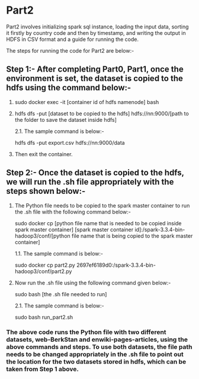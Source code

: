 # Part2

Part2 involves initializing spark sql instance, loading the input data, sorting it firstly by country code and then by timestamp, and writing the output in HDFS in CSV format and a guide for running the code.

The steps for running the code for Part2 are below:-

## Step 1:- After completing Part0, Part1, once the environment is set, the dataset is copied to the hdfs using the command below:-

1. sudo docker exec -it [container id of hdfs namenode] bash
2. hdfs dfs -put [dataset to be copied to the hdfs] hdfs://nn:9000/[path to the folder to save the dataset inside hdfs]

   2.1. The sample command is below:-

      hdfs dfs -put export.csv hdfs://nn:9000/data

3. Then exit the container.
   
## Step 2:- Once the dataset is copied to the hdfs, we will run the .sh file appropriately with the steps shown below:-

1. The Python file needs to be copied to the spark master container to run the .sh file with the following command below:-

   sudo docker cp [python file name that is needed to be copied inside spark master container] [spark master container id]:/spark-3.3.4-bin-hadoop3/conf/[python file name that is being copied to the spark master container]

   1.1. The sample command is below:-

      sudo docker cp part2.py 2697ef6189d0:/spark-3.3.4-bin-hadoop3/conf/part2.py

2. Now run the .sh file using the following command given below:-

   sudo bash [the .sh file needed to run]

   2.1. The sample command is below:-

      sudo bash run_part2.sh

### The above code runs the Python file with two different datasets, web-BerkStan and enwiki-pages-articles, using the above commands and steps. To use both datasets, the file path needs to be changed appropriately in the .sh file to point out the location for the two datasets stored in hdfs, which can be taken from Step 1 above.
